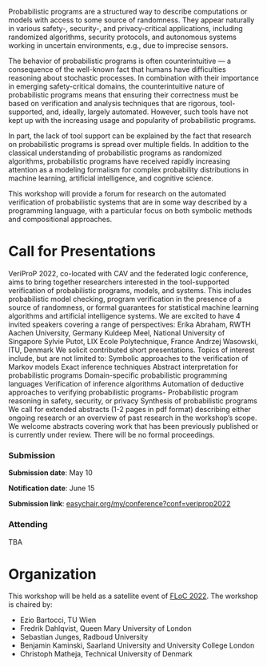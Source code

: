 Probabilistic programs are a structured way to describe computations or models with access to some source of randomness. They appear naturally in various safety-, security-, and privacy-critical applications, including randomized algorithms, security protocols, and autonomous systems working in uncertain environments, e.g., due to imprecise sensors. 

The behavior of probabilistic programs is often counterintuitive — a consequence of the well-known fact that humans have difficulties reasoning about stochastic processes. In combination with their importance in emerging safety-critical domains, the counterintuitive nature of probabilistic programs means that ensuring their correctness must be based on verification and analysis techniques that are rigorous, tool-supported, and, ideally, largely automated. However, such tools have not kept up with the increasing usage and popularity of probabilistic programs.

In part, the lack of tool support can be explained by the fact that research on probabilistic programs is spread over multiple fields. In addition to the classical understanding of probabilistic programs as randomized algorithms, probabilistic programs have received rapidly increasing attention as a modeling formalism for complex probability distributions in machine learning, artificial intelligence, and cognitive science.

This workshop will provide a forum for research on the automated verification of probabilistic systems that are in some way described by a programming language, with a particular focus on both symbolic methods and compositional approaches.

# Call for Presentations

VeriProP 2022, co-located with CAV and the federated logic conference, aims to bring together researchers interested in the tool-supported verification of probabilistic programs, models, and systems. This includes probabilistic model checking, program verification in the presence of a source of randomness, or formal guarantees for statistical machine learning algorithms and artificial intelligence systems. 
We are excited to have 4 invited speakers covering a range of perspectives:
Erika Abraham, RWTH Aachen University, Germany
Kuldeep Meel, National University of Singapore
Sylvie Putot, LIX Ecole Polytechnique, France 
Andrzej Wasowski, ITU, Denmark
We solicit contributed short presentations. Topics of interest include, but are not limited to:
Symbolic approaches to the verification of Markov models
Exact inference techniques
Abstract interpretation for probabilistic programs
Domain-specific probabilistic programming languages
Verification of inference algorithms
Automation of deductive approaches to verifying probabilistic programs-
Probabilistic program reasoning in safety, security, or privacy
Synthesis of probabilistic programs
We call for extended abstracts (1-2 pages in pdf format) describing either ongoing research or an overview of past research in the workshop’s scope. We welcome abstracts covering work that has been previously published or is currently under review. There will be no formal proceedings.


### Submission

**Submission date**: May 10

**Notification date**: June 15

**Submission link**: [easychair.org/my/conference?conf=veriprop2022](https://easychair.org/my/conference?conf=veriprop2022)

### Attending

TBA

# Organization

This workshop will be held as a satellite event of [FLoC 2022](https://floc2022.org). The workshop is chaired by:

- Ezio Bartocci, TU Wien
- Fredrik Dahlqvist, Queen Mary University of London
- Sebastian Junges, Radboud University
- Benjamin Kaminski, Saarland University and University College London
- Christoph Matheja, Technical University of Denmark



